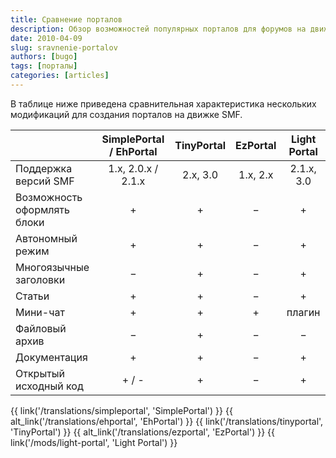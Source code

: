 ```yaml
---
title: Сравнение порталов
description: Обзор возможностей популярных порталов для форумов на движке SMF.
date: 2010-04-09
slug: sravnenie-portalov
authors: [bugo]
tags: [порталы]
categories: [articles]
---
```


В таблице ниже приведена сравнительная характеристика нескольких модификаций для создания порталов на движке SMF.

<!-- more -->

|                             | SimplePortal / EhPortal | TinyPortal | EzPortal | Light Portal |
| --------------------------- | :---------------------: | :--------: | :------: | :----------: |
| Поддержка версий SMF        |   1.x, 2.0.x / 2.1.x    |  2.x, 3.0  | 1.x, 2.x |  2.1.x, 3.0  |
| Возможность оформлять блоки |            +            |     +      |    −     |      +       |
| Автономный режим            |            +            |     +      |    −     |      +       |
| Многоязычные заголовки      |            −            |     +      |    −     |      +       |
| Статьи                      |            +            |     +      |    −     |      +       |
| Мини-чат                    |            +            |     +      |    +     |    плагин    |
| Файловый архив              |            −            |     +      |    −     |      −       |
| Документация                |            +            |     +      |    −     |      +       |
| Открытый исходный код       |          + / -          |     +      |    −     |      +       |

{{ link('/translations/simpleportal', 'SimplePortal') }}
{{ alt_link('/translations/ehportal', 'EhPortal') }}
{{ link('/translations/tinyportal', 'TinyPortal') }}
{{ alt_link('/translations/ezportal', 'EzPortal') }}
{{ link('/mods/light-portal', 'Light Portal') }}